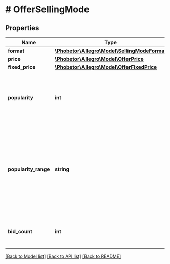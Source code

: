 # # OfferSellingMode

## Properties

Name | Type | Description | Notes
------------ | ------------- | ------------- | -------------
**format** | [**\Phobetor\Allegro\Model\SellingModeFormat**](SellingModeFormat.md) |  | [optional]
**price** | [**\Phobetor\Allegro\Model\OfferPrice**](OfferPrice.md) |  | [optional]
**fixed_price** | [**\Phobetor\Allegro\Model\OfferFixedPrice**](OfferFixedPrice.md) |  | [optional]
**popularity** | **int** | Lower bound of popularity range of the offer for *BUY_NOW* selling format. | [optional]
**popularity_range** | **string** | Popularity ranges of the offer for *BUY_NOW* selling format. Possible values: 0, [1-5], [6-10], [11-20], [21-50], [51-100] and [101+] | [optional]
**bid_count** | **int** | Number of bidders for *AUCTION* selling format. | [optional]

[[Back to Model list]](../../README.md#models) [[Back to API list]](../../README.md#endpoints) [[Back to README]](../../README.md)
